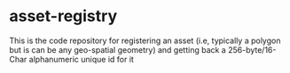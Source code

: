 # asset-registry

This is the code repository for registering an asset (i.e, typically a polygon but is can be any geo-spatial geometry) and getting back a 256-byte/16-Char alphanumeric unique id for it

